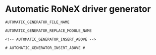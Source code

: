 # Automatic RoNeX driver generator

```
AUTOMATIC_GENERATOR_FILE_NAME

AUTOMATIC_GENERATOR_REPLACE_MODULE_NAME

<!-- AUTOMATIC_GENERATOR_INSERT_ABOVE -->

# AUTOMATIC_GENERATOR_INSERT_ABOVE #

```
